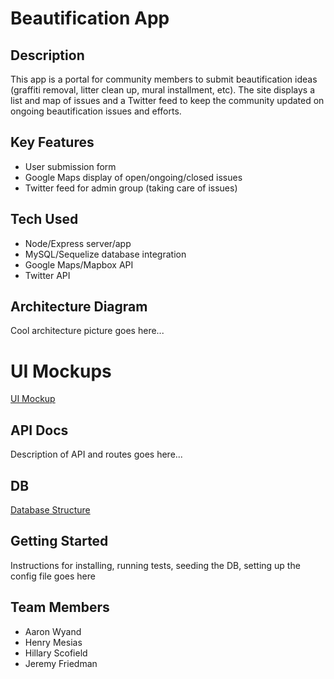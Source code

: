 # Beautification App

## Description
This app is a portal for community members to submit beautification ideas (graffiti removal, litter clean up, mural installment, etc).  The site displays a list and map of issues and a Twitter feed to keep the community updated on ongoing beautification issues and efforts.

## Key Features
* User submission form
* Google Maps display of open/ongoing/closed issues
* Twitter feed for admin group (taking care of issues)

## Tech Used
* Node/Express server/app
* MySQL/Sequelize database integration
* Google Maps/Mapbox API
* Twitter API

## Architecture Diagram
Cool architecture picture goes here...

# UI Mockups
[UI Mockup](https://github.com/awyand/beautification-app/blob/master/readme-images/ui-mockup.jpg)

## API Docs
Description of API and routes goes here...

## DB
[Database Structure](https://github.com/awyand/beautification-app/blob/master/readme-images/database-structure.jpg)

## Getting Started
Instructions for installing, running tests, seeding the DB, setting up the config file goes here

## Team Members
* Aaron Wyand
* Henry Mesias
* Hillary Scofield
* Jeremy Friedman
